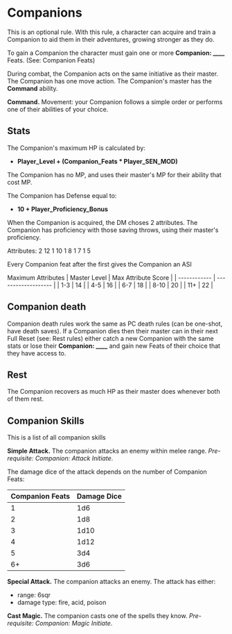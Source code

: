 # Companions
This is an optional rule. With this rule, a character can acquire and train a Companion to aid them in their adventures, growing stronger as they do.

To gain a Companion the character must gain one or more **Companion: \_\_\_\_** Feats. (See: Companion Feats)

During combat, the Companion acts on the same initiative as their master. The Companion has one move action. The Companion's master has the **Command** ability.

**Command.** Movement: your Companion follows a simple order or performs one of their abilities of your choice.

## Stats
The Companion's maximum HP is calculated by:
- **Player\_Level + (Companion\_Feats * Player\_SEN\_MOD)**

The Companion has no MP, and uses their master's MP for their ability that cost MP.

The Companion has Defense equal to:
- **10 + Player\_Proficiency\_Bonus**

When the Companion is acquired, the DM choses 2 attributes. The Companion has proficiency with those saving throws, using their master's proficiency.

Attributes:
2 12
1 10
1 8
1 7
1 5

Every Companion feat after the first gives the Companion an ASI

Maximum Attributes
| Master Level | Max Attribute Score | 
| ------------ | ------------------- |
| 1-3          | 14                  |
| 4-5          | 16                  |
| 6-7          | 18                  |
| 8-10         | 20                  |
| 11+          | 22                  |

## Companion death
Companion death rules work the same as PC death rules (can be one-shot, have death saves). If a Companion dies then their master can in their next Full Reset (see: Rest rules) either catch a new Companion with the same stats or lose their **Companion: \_\_\_\_** and gain new Feats of their choice that they have access to.

## Rest
The Companion recovers as much HP as their master does whenever both of them rest.

## Companion Skills
This is a list of all companion skills

**Simple Attack.** The companion attacks an enemy within melee range. *Pre-requisite: Companion: Attack Initiate*.

The damage dice of the attack depends on the number of Companion Feats:

| Companion Feats | Damage Dice |
| --------------- | ----------- |
| 1               | 1d6         |
| 2               | 1d8         |
| 3               | 1d10        |
| 4               | 1d12        |
| 5               | 3d4         |
| 6+              | 3d6         | 

**Special Attack.** The companion attacks an enemy. The attack has either:

- range: 6sqr
- damage type: fire, acid, poison

**Cast Magic.** The companion casts one of the spells they know. *Pre-requisite: Companion: Magic Initiate*.
